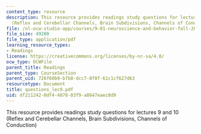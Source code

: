 ```yaml
---
content_type: resource
description: This resource provides readings study questions for lectures 9 and 10
  (Reflex and Cerebellar Channels, Brain Subdivisions, Channels of Conduction)
file: /ol-ocw-studio-app/courses/9-01-neuroscience-and-behavior-fall-2003/df2112420df4487803f9a8647eaec8d9_questions_lec9.pdf
file_size: 49208
file_type: application/pdf
learning_resource_types:
- Readings
license: https://creativecommons.org/licenses/by-nc-sa/4.0/
ocw_type: OCWFile
parent_title: Readings
parent_type: CourseSection
parent_uid: 726f60b9-b7b8-dcc7-8f0f-61c1cf627d63
resourcetype: Document
title: questions_lec9.pdf
uid: df211242-0df4-4878-03f9-a8647eaec8d9
---
```

This resource provides readings study questions for lectures 9 and 10 (Reflex and Cerebellar Channels, Brain Subdivisions, Channels of Conduction)